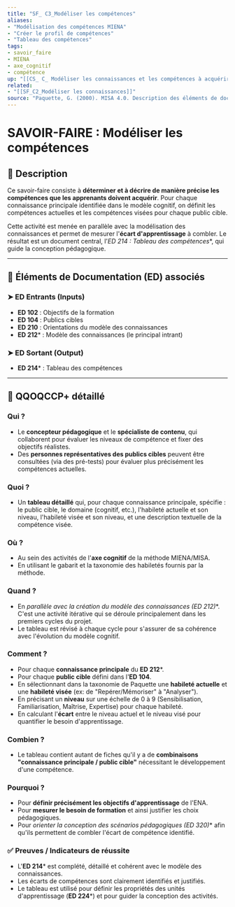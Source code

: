 ```yaml
---
title: "SF_ C3_Modéliser les compétences"
aliases: 
- "Modélisation des compétences MIENA"
- "Créer le profil de compétences"
- "Tableau des compétences"
tags:
- savoir_faire
- MIENA
- axe_cognitif
- compétence
up: "[[CS_ C_ Modéliser les connaissances et les compétences à acquérir dans l’environnement numérique d’apprentissage]]"
related:
- "[[SF_C2_Modéliser les connaissances]]"
source: "Paquette, G. (2000). MISA 4.0. Description des éléments de documentation."
---
```


# SAVOIR-FAIRE : Modéliser les compétences

## 📌 Description
Ce savoir-faire consiste à **déterminer et à décrire de manière précise les compétences que les apprenants doivent acquérir**. Pour chaque connaissance principale identifiée dans le modèle cognitif, on définit les compétences actuelles et les compétences visées pour chaque public cible.

Cette activité est menée en parallèle avec la modélisation des connaissances et permet de mesurer l'**écart d'apprentissage** à combler. Le résultat est un document central, l'**ED 214* : Tableau des compétences**, qui guide la conception pédagogique.

---
## 🔄 Éléments de Documentation (ED) associés

### ➤ ED Entrants (Inputs)
* **ED 102** : Objectifs de la formation
* **ED 104** : Publics cibles
* **ED 210** : Orientations du modèle des connaissances
* **ED 212*** : Modèle des connaissances (le principal intrant)

### ➤ ED Sortant (Output)
* **ED 214*** : Tableau des compétences

---

## 🔎 QQOQCCP+ détaillé

### Qui ?
-   Le **concepteur pédagogique** et le **spécialiste de contenu**, qui collaborent pour évaluer les niveaux de compétence et fixer des objectifs réalistes.
-   Des **personnes représentatives des publics cibles** peuvent être consultées (via des pré-tests) pour évaluer plus précisément les compétences actuelles.

### Quoi ?
-   Un **tableau détaillé** qui, pour chaque connaissance principale, spécifie : le public cible, le domaine (cognitif, etc.), l'habileté actuelle et son niveau, l'habileté visée et son niveau, et une description textuelle de la compétence visée.

### Où ?
-   Au sein des activités de l'**axe cognitif** de la méthode MIENA/MISA.
-   En utilisant le gabarit et la taxonomie des habiletés fournis par la méthode.

### Quand ?
-   En **parallèle avec la création du modèle des connaissances (ED 212*)**. C'est une activité itérative qui se déroule principalement dans les premiers cycles du projet.
-   Le tableau est révisé à chaque cycle pour s'assurer de sa cohérence avec l'évolution du modèle cognitif.

### Comment ?
-   Pour chaque **connaissance principale** du **ED 212***.
-   Pour chaque **public cible** défini dans l'**ED 104**.
-   En sélectionnant dans la taxonomie de Paquette une **habileté actuelle** et une **habileté visée** (ex: de "Repérer/Mémoriser" à "Analyser").
-   En précisant un **niveau** sur une échelle de 0 à 9 (Sensibilisation, Familiarisation, Maîtrise, Expertise) pour chaque habileté.
-   En calculant l'**écart** entre le niveau actuel et le niveau visé pour quantifier le besoin d'apprentissage.

### Combien ?
-   Le tableau contient autant de fiches qu'il y a de **combinaisons "connaissance principale / public cible"** nécessitant le développement d'une compétence.

### Pourquoi ?
-   Pour **définir précisément les objectifs d'apprentissage** de l'ENA.
-   Pour **mesurer le besoin de formation** et ainsi justifier les choix pédagogiques.
-   Pour **orienter la conception des scénarios pédagogiques (ED 320*)** afin qu'ils permettent de combler l'écart de compétence identifié.

### ✅ Preuves / Indicateurs de réussite
-   L'**ED 214*** est complété, détaillé et cohérent avec le modèle des connaissances.
-   Les écarts de compétences sont clairement identifiés et justifiés.
-   Le tableau est utilisé pour définir les propriétés des unités d'apprentissage (**ED 224***) et pour guider la conception des activités.